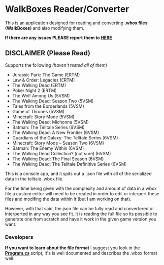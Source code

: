 # WalkBoxes Reader/Converter

This is an application designed for reading and converting **.wbox files (WalkBoxes)** and also modifying them.

**If there are any issues PLEASE report them to [HERE](https://github.com/Telltale-Modding-Group/WalkBoxes-Converter/issues)**

## DISCLAIMER (Please Read)
Supports the following *(haven't tested all of them)*
- Jurassic Park: The Game (ERTM)
- Law & Order: Legacies (ERTM)
- The Walking Dead (ERTM)
- Poker Night 2 (ERTM)
- The Wolf Among Us (5VSM)
- The Walking Dead: Season Two (5VSM)
- Tales from the Borderlands (5VSM)
- Game of Thrones (5VSM)
- Minecraft: Story Mode (5VSM)
- The Walking Dead: Michonne (5VSM)
- Batman: The Telltale Series (6VSM)
- The Walking Dead: A New Frontier (6VSM)
- Guardians of the Galaxy: The Telltale Series (6VSM)
- Minecraft: Story Mode – Season Two (6VSM)
- Batman: The Enemy Within (6VSM)
- The Walking Dead Collection? (not sure) (6VSM)
- The Walking Dead: The Final Season (6VSM)
- The Walking Dead: The Telltale Definitive Series (6VSM)

This is a console app, and it spits out a .json file with all of the serialized data in the telltale .wbox file. 

For the time being given with the complexity and amount of data in a wbox file a custom editor will need to be created in order to edit or interpert these files and modifing the data within it (but I am working on that).

However, with that said, the json file can be fully read and convertered or interperted in any way you see fit. It is reading the full file so its possible to generate one from scratch and have it work in the given game version you want.

### Developers

**If you want to learn about the file format** I suggest you look in the **[Program.cs](https://github.com/Telltale-Modding-Group/WalkBoxes-Converter/blob/main/app-console/wbox-console/wbox-console/WalkBoxes_File.cs)** script, it's is well documented and describes the .wbox format well.
